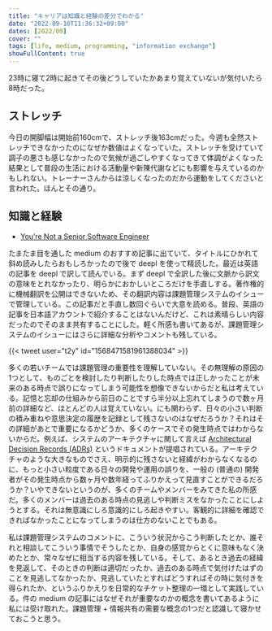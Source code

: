 ```yaml
---
title: "キャリアは知識と経験の差分でわかる"
date: "2022-09-10T11:36:32+09:00"
dates: [2022/09]
cover: ""
tags: [life, medium, programming, "information exchange"]
showFullContent: true
---
```


23時に寝て2時に起きてその後どうしていたかあまり覚えていないが気付いたら8時だった。

## ストレッチ

今日の開脚幅は開始前160cmで、ストレッチ後163cmだった。今週も全然ストレッチできなかったのになぜか数値はよくなっていた。ストレッチを受けていて調子の悪さも感じなかったので気候が過ごしやすくなってきて体調がよくなった結果として普段の生活における活動量や新陳代謝などにも影響を与えているのかもしれない。トレーナーさんからは涼しくなったのだから運動をしてくださいと言われた。ほんとその通り。

## 知識と経験

* [You’re Not a Senior Software Engineer](https://medium.com/vanguards-of-code/youre-not-a-senior-software-engineer-9056ef9ffb96)

たまたま目を通した medium のおすすめ記事に出ていて、タイトルにひかれて斜め読みしたらおもしろかったので後で deepl を使って精読した。最近は英語の記事を deepl で訳して読んでいる。まず deepl で全訳した後に文脈から訳文の意味をとれなかったり、明らかにおかしいところだけを手直しする。著作権的に機械翻訳を公開はできないため、その翻訳内容は課題管理システムのイシューで管理している。この記事だと手直し数回ぐらいで大意を読める。普段、英語の記事を日本語アカウントで紹介することはないんだけど、これは素晴らしい内容だったのでそのまま共有することにした。軽く所感も書いてあるが、課題管理システムのイシューにはさらに詳細な分析やコメントも残している。

{{< tweet user="t2y" id="1568471581961388034" >}}

多くの若いチームでは課題管理の重要性を理解していない。その無理解の原因の1つとして、ものごとを検討したり判断したりした時点では正しかったことが未来のある時点で誤りになってしまう可能性を想像できないからだと私は考えている。記憶と忘却の仕組みから前日のことですら半分以上忘れてしまうので数ヶ月前の詳細など、ほとんどの人は覚えていない。にも関わらず、日々の小さい判断の積み重ねや意思決定の履歴を記録として残さないのはなぜだろうか？それはその詳細があとで重要になるかどうか、多くのケースでその発生時点ではわからないからだ。例えば、システムのアーキテクチャに関して言えば [Architectural Decision Records (ADRs)](https://adr.github.io/) というドキュメントが提唱されている。アーキテクチャのような大きなものでさえ、明示的に残さないと経緯がわからなくなるのに、もっと小さい粒度である日々の開発や運用の誤りを、一般の (普通の) 開発者がその発生時点から数ヶ月や数年経ってふりかえって見直すことができるだろうか？いやできないというのが、多くのチームやメンバーをみてきた私の所感だ。多くのメンバーは過去のある時点の見逃しや判断ミスをなかったことにしようとする。それは無意識にしろ意識的にしろ起きやすい。客観的に詳細を確認できればなかったことになってしまうのは仕方のないことでもある。

私は課題管理システムのコメントに、こういう状況からこう判断したとか、誰それと相談してこういう事情でそうしたとか、自身の感覚からとくに意味もなく決めたとか、常々なぜに相当する内容を残している。そして、あるとき過去の経緯を見返して、そのときの判断は適切だったか、過去のある時点で気付けたはずのことを見逃してなかったか、見逃していたとすればどうすればその時に気付きを得られたか、というふりかえりを日常的なチケット整理の一環として実践している。件の medium の記事にはなぜそれが重要なのかの概念を書いてあるように私には受け取れた。課題管理 + 情報共有の需要な概念の1つだと認識して寝かせておこうと思う。
